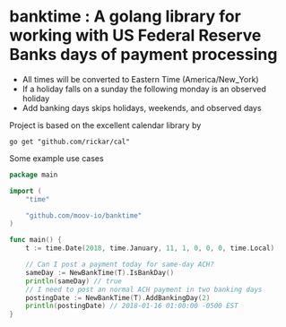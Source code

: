 # banktime : A golang library for working with US Federal Reserve Banks days of payment processing

- All times will be converted to Eastern Time (America/New_York)
- If a holiday falls on a sunday the following monday is an observed holiday 
- Add banking days skips holidays, weekends, and observed days

Project is based on the excellent calendar library by 
```text
go get "github.com/rickar/cal"
```

Some example use cases 

```go
package main 

import (
    "time"

	"github.com/moov-io/banktime"
)

func main() {
    t := time.Date(2018, time.January, 11, 1, 0, 0, 0, time.Local)

    // Can I post a payment today for same-day ACH? 
    sameDay := NewBankTime(T).IsBankDay()
    println(sameDay) // true
    // I need to post an normal ACH payment in two banking days
    postingDate := NewBankTime(T).AddBankingDay(2)
    println(postingDate) // 2018-01-16 01:00:00 -0500 EST
}
```
